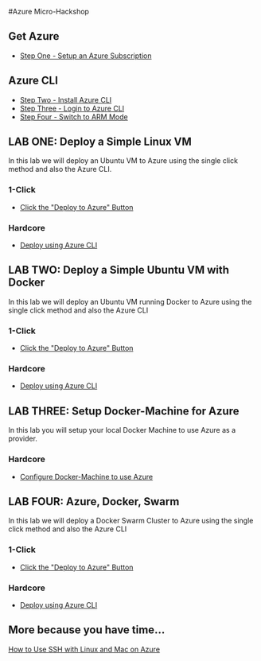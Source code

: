 #Azure Micro-Hackshop

## Get Azure
- [Step One - Setup an Azure Subscription](https://github.com/tripdubroot/AzureMicroHackShop/tree/master/free_azure)

## Azure CLI
- [Step Two - Install Azure CLI](https://github.com/tripdubroot/AzureMicroHackShop/blob/master/azure_cli/xplat-cli-install.md)
- [Step Three - Login to Azure CLI](https://github.com/tripdubroot/AzureMicroHackShop/blob/master/azure_cli/xplat-cli-connect.md#use-the-interactive-log-in-method)
- [Step Four - Switch to ARM Mode](https://github.com/tripdubroot/AzureMicroHackShop/blob/master/azure_cli/xplat-cli-azure-resource-manager.md#set-the-azure-resource-manager-mode)

## LAB ONE: Deploy a Simple Linux VM
In this lab we will deploy an Ubuntu VM to Azure using the single click method and also the Azure CLI.

### 1-Click
- [Click the "Deploy to Azure" Button](https://github.com/tripdubroot/AzureMicroHackShop/tree/master/101-vm-simple-linux)

### Hardcore
- [Deploy using Azure CLI](https://github.com/tripdubroot/AzureMicroHackShop/blob/master/101-vm-simple-linux/hardcore.md)

## LAB TWO: Deploy a Simple Ubuntu VM with Docker
In this lab we will deploy an Ubuntu VM running Docker to Azure using the single click method and also the Azure CLI

### 1-Click
- [Click the "Deploy to Azure" Button](https://github.com/tripdubroot/AzureMicroHackShop/tree/master/docker-simple-on-ubuntu)

### Hardcore
- [Deploy using Azure CLI](https://github.com/tripdubroot/AzureMicroHackShop/blob/master/docker-simple-on-ubuntu/hardcore.md)

## LAB THREE: Setup Docker-Machine for Azure
In this lab you will setup your local Docker Machine to use Azure as a provider.

### Hardcore
- [Configure Docker-Machine to use Azure](https://github.com/tripdubroot/AzureMicroHackShop/blob/master/docker_machine/virtual-machines-docker-machine.md)

## LAB FOUR: Azure, Docker, Swarm
In this lab we will deploy a Docker Swarm Cluster to Azure using the single click method and also the Azure CLI

### 1-Click
- [Click the "Deploy to Azure" Button](https://github.com/tripdubroot/AzureMicroHackShop/tree/master/docker-swarm-cluster)

### Hardcore 
- [Deploy using Azure CLI](https://github.com/tripdubroot/AzureMicroHackShop/blob/master/docker_swarm/virtual-machines-docker-swarm.md)

## More because you have time...
[How to Use SSH with Linux and Mac on Azure](https://azure.microsoft.com/en-us/documentation/articles/virtual-machines-linux-use-ssh-key/)